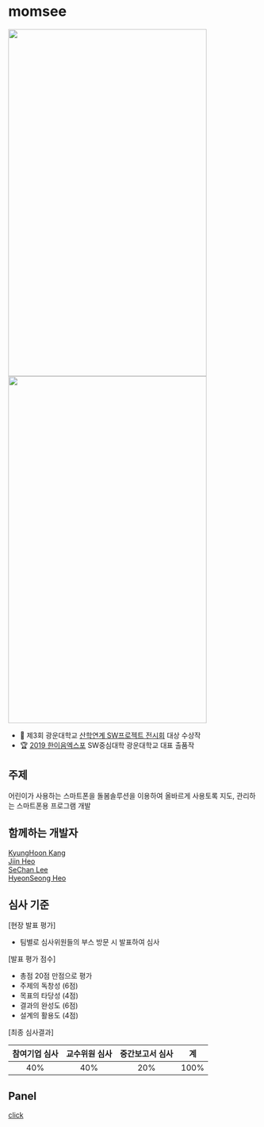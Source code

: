 # momsee

<img src="https://user-images.githubusercontent.com/38858863/133428592-c18d6707-4970-42fd-85ae-c20d4067485b.jpg" width="400" height="700"> <img src="https://user-images.githubusercontent.com/38858863/133428605-007760ea-c588-4484-b035-50d3ca5ac457.jpg" width="400" height="700">

- 🥇 제3회 광운대학교 [산학연계 SW프로젝트 전시회](https://www.youtube.com/watch?v=pBkIPVQrK-o) 대상 수상작 
- 🏆 [2019 한이음엑스포](https://www.youtube.com/watch?v=W-oWtoC4aNE) SW중심대학 광운대학교 대표 출품작

## 주제
어린이가 사용하는 스마트폰을 돌봄솔루션을 이용하여 올바르게 사용토록 지도, 관리하는 스마트폰용 프로그램 개발

## 함께하는 개발자

[KyungHoon Kang](https://github.com/KangKyung)  
[Jiin Heo](https://github.com/JIINHEO)  
[SeChan Lee](https://github.com/SeChanLee)  
[HyeonSeong Heo](https://github.com/gjgut)


## 심사 기준
  [현장 발표 평가]
  - 팀별로 심사위원들의 부스 방문 시 발표하여 심사

  [발표 평가 점수]
  - 총점 20점 만점으로 평가
  - 주제의 독창성 (6점)
  - 목표의 타당성 (4점)
  - 결과의 완성도 (6점)
  - 설계의 활용도 (4점)

  [최종 심사결과]

|참여기업 심사|교수위원 심사|중간보고서 심사|계|
|:--:|:--:|:--:|:--:|
|40%|40%|20%|100%|

## Panel
[click](https://github.com/KangKyung/momsee/blob/master/panel.jpg?raw=true)
